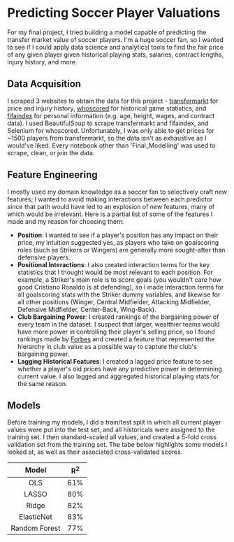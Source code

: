 # Predicting Soccer Player Valuations

For my final project, I tried building a model capable of predicting the transfer market value of soccer players. I'm a huge soccer fan, so I wanted to see if I could apply data science and analytical tools to find the fair price of any given player given historical playing stats, salaries, contract lengths, injury history, and more.

## Data Acquisition

I scraped 3 websites to obtain the data for this project - [transfermarkt](https://www.transfermarkt.com/) for price and injury history, [whoscored](https://www.whoscored.com/) for historical game statistics, and [fifaindex](https://www.fifaindex.com/) for personal information (e.g. age, height, wages, and contract data). I used BeautifulSoup to scrape transfermarkt and fifaindex, and Selenium for whoscored. Unfortunately, I was only able to get prices for ~1500 players from transfermarkt, so the data isn't as exhaustive as I would've liked. Every notebook other than 'Final_Modelling' was used to scrape, clean, or join the data. 

## Feature Engineering

I mostly used my domain knowledge as a soccer fan to selectively craft new features; I wanted to avoid making interactions between each predictor since that path would have led to an explosion of new features, many of which would be irrelevant. Here is a partial list of some of the features I made and my reason for choosing them:

- **Position**: I wanted to see if a player's position has any impact on their price; my intuition suggested yes, as players who take on goalscoring roles (such as Strikers or Wingers) are generally more sought-after than defensive players.
- **Positional Interactions**: I also created interaction terms for the key statistics that I thought would be most relevant to each position. For example, a Striker's main role is to score goals (you wouldn't care how good Cristiano Ronaldo is at defending), so I made interaction terms for all goalscoring stats with the Striker dummy variables, and likewise for all other positions (Winger, Central Midfielder, Attacking Midfielder, Defensive Midfielder, Center-Back, Wing-Back). 
- **Club Bargaining Power**: I created rankings of the bargaining power of every team in the dataset. I suspect that larger, wealthier teams would have more power in controlling their player's selling price, so I found rankings made by [Forbes](https://www.forbes.com/sites/forbespr/2018/06/12/forbes-releases-15th-annual-list-of-the-worlds-most-valuable-soccer-teams/) and created a feature that represented the hierarchy in club value as a possible way to capture the club's bargaining power. 
- **Lagging Historical Features**: I created a lagged price feature to see whether a player's old prices have any predictive power in determining current value. I also lagged and aggregated historical playing stats for the same reason. 

## Models

Before training my models, I did a train/test split in which all current player values were put into the test set, and all historicals were assigned to the training set. I then standard-scaled all values, and created a 5-fold cross validation set from the training set. The tabe below highlights some models I looked at, as well as their associated cross-validated scores. 

| **Model**         | **R<sup>2</sup>** | 
|:------------: |:-------------:|
| OLS           | 61% |
| LASSO         | 80% |
| Ridge         | 82% |
| ElasticNet    | 83% |
| Random Forest | 77% |


